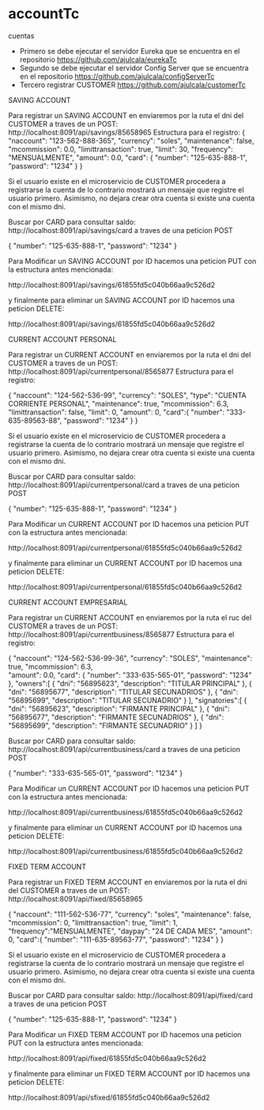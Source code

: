 # accountTc
cuentas
- Primero se debe ejecutar el servidor Eureka que se encuentra en el repositorio https://github.com/ajulcala/eurekaTc
- Segundo se debe ejecutar el servidor Config Server que se encuentra en el repositorio https://github.com/ajulcala/configServerTc
- Tercero registrar CUSTOMER https://github.com/ajulcala/customerTc

SAVING ACCOUNT

Para registrar un SAVING ACCOUNT en enviaremos por la ruta el dni del CUSTOMER  a traves de un POST:
http://localhost:8091/api/savings/85658965
Estructura para el registro:
{
    "naccount": "123-562-888-365",
    "currency": "soles",
    "maintenance": false,
    "mcommission": 0.0,
    "limittransaction": true,
    "limit": 30,
    "frequency": "MENSUALMENTE",
    "amount": 0.0,
    "card": {
        "number": "125-635-888-1",
        "password": "1234"
    }
}

Si el usuario existe en el microservicio de CUSTOMER procedera a registrarse la cuenta de lo contrario mostrará un mensaje
que registre el usuario primero. Asimismo, no dejara crear otra cuenta si existe una cuenta con el mismo dni.

Buscar por CARD para consultar saldo: http://localhost:8091/api/savings/card a traves de una peticion POST

{
   "number": "125-635-888-1",
   "password": "1234"
}

Para Modificar un SAVING ACCOUNT por ID hacemos una peticion PUT con la estructura antes mencionada:

http://localhost:8091/api/savings/61855fd5c040b66aa9c526d2

y finalmente para eliminar un SAVING ACCOUNT por ID hacemos una peticion DELETE:

http://localhost:8091/api/savings/61855fd5c040b66aa9c526d2


CURRENT ACCOUNT PERSONAL

Para registrar un CURRENT ACCOUNT en enviaremos por la ruta el dni del CUSTOMER  a traves de un POST:
http://localhost:8091/api/currentpersonal/8565877
Estructura para el registro:

{
    "naccount": "124-562-536-99",
    "currency": "SOLES", 
    "type": "CUENTA CORRIENTE PERSONAL",
    "maintenance": true,
    "mcommission": 6.3,
    "limittransaction": false,
    "limit": 0,
    "amount": 0,
    "card":{
        "number": "333-635-89563-88",
        "password": "1234"
    }
}

Si el usuario existe en el microservicio de CUSTOMER procedera a registrarse la cuenta de lo contrario mostrará un mensaje
que registre el usuario primero. Asimismo, no dejara crear otra cuenta si existe una cuenta con el mismo dni.

Buscar por CARD para consultar saldo: http://localhost:8091/api/currentpersonal/card a traves de una peticion POST

{
   "number": "125-635-888-1",
   "password": "1234"
}

Para Modificar un CURRENT ACCOUNT por ID hacemos una peticion PUT con la estructura antes mencionada:

http://localhost:8091/api/currentpersonal/61855fd5c040b66aa9c526d2

y finalmente para eliminar un CURRENT ACCOUNT por ID hacemos una peticion DELETE:

http://localhost:8091/api/currentpersonal/61855fd5c040b66aa9c526d2


CURRENT ACCOUNT EMPRESARIAL

Para registrar un CURRENT ACCOUNT en enviaremos por la ruta el ruc del CUSTOMER  a traves de un POST:
http://localhost:8091/api/currentbusiness/8565877
Estructura para el registro:

{
    "naccount": "124-562-536-99-36",
    "currency": "SOLES",
    "maintenance": true,
    "mcommission": 6.3,    
    "amount": 0.0,
    "card": {
        "number": "333-635-565-01",
        "password": "1234"
    },
"owners":[
        {
        "dni": "56895623",
        "description": "TITULAR PRINCIPAL"
        },
        {
        "dni": "56895677",
        "description": "TITULAR SECUNADRIOS"
        },
        {
        "dni": "56895699",
        "description": "TITULAR SECUNADRIO"
        }
    ],
    "signatories":[
        {
        "dni": "56895623",
        "description": "FIRMANTE PRINCIPAL"
        },
        {
        "dni": "56895677",
        "description": "FIRMANTE SECUNADRIOS"
        },
        {
        "dni": "56895699",
        "description": "FIRMANTE SECUNADRIO"
        }
    ]
}

Buscar por CARD para consultar saldo: http://localhost:8091/api/currentbusiness/card a traves de una peticion POST

{
   "number": "333-635-565-01",
   "password": "1234"
}


Para Modificar un CURRENT ACCOUNT por ID hacemos una peticion PUT con la estructura antes mencionada:

http://localhost:8091/api/currentbusiness/61855fd5c040b66aa9c526d2

y finalmente para eliminar un CURRENT ACCOUNT por ID hacemos una peticion DELETE:

http://localhost:8091/api/currentbusiness/61855fd5c040b66aa9c526d2


FIXED TERM ACCOUNT

Para registrar un FIXED TERM ACCOUNT en enviaremos por la ruta el dni del CUSTOMER  a traves de un POST:
http://localhost:8091/api/fixed/85658965

{
    "naccount": "111-562-536-77",
    "currency": "soles",
    "maintenance": false,
    "mcommission": 0,
    "limittransaction": true,
    "limit": 1,
    "frequency":"MENSUALMENTE",
    "daypay": "24 DE CADA MES",
    "amount": 0,
    "card":{
        "number": "111-635-89563-77",
        "password": "1234"
    }
}

Si el usuario existe en el microservicio de CUSTOMER procedera a registrarse la cuenta de lo contrario mostrará un mensaje
que registre el usuario primero. Asimismo, no dejara crear otra cuenta si existe una cuenta con el mismo dni.

Buscar por CARD para consultar saldo: http://localhost:8091/api/fixed/card a traves de una peticion POST

{
   "number": "125-635-888-1",
   "password": "1234"
}

Para Modificar un FIXED TERM ACCOUNT por ID hacemos una peticion PUT con la estructura antes mencionada:

http://localhost:8091/api/fixed/61855fd5c040b66aa9c526d2

y finalmente para eliminar un FIXED TERM ACCOUNT por ID hacemos una peticion DELETE:

http://localhost:8091/api/sfixed/61855fd5c040b66aa9c526d2
